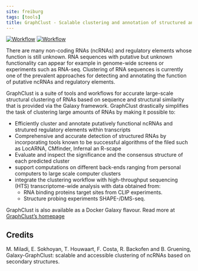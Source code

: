 ```yaml
---
site: freiburg
tags: [tools]
title: GraphClust - Scalable clustering and annotation of structured and functional RNAs in an accessible and interactive fashion
---
```


[![Workflow](https://img.shields.io/badge/GraphClust-workflow-green.svg)](https://galaxy.uni-freiburg.de/u/milad/w/graphclust-published)
[![Workflow](https://img.shields.io/badge/GraphClust-history-green.svg)](https://galaxy.uni-freiburg.de/u/milad/h/graphclust-sample-history)

There are many non-coding RNAs (ncRNAs) and regulatory elements whose function is still unknown.
RNA sequences with putative but unknown functionality can appear for example in genome-wide screens or
experiments such as RNA-seq. Clustering of RNA sequences is currently one of the
prevalent approaches for detecting and annotating the function of putative ncRNAs and regulatory elements.

GraphClust is a suite of tools and workflows for accurate large-scale structural
clustering of RNAs based on sequence and structural similarity that is provided via the Galaxy framework.
GraphClust drastically simplifies the task of clustering large amounts of RNAs by making it possible to:

  - Efficiently cluster and annotate putatively functional ncRNAs and strutured regulatory elements within transcripts
  - Comprehensive and accurate detection of structured RNAs by incorporating tools known to be successful algorithms  of the filed such as LocARNA, CMfinder, Infernal an R-scape
  - Evaluate and inspect the significance and the consensus structure of each predicted cluster
  - support computations on different back-ends ranging from personal computers to large scale computer clusters
  - integrate the clustering workflow with high-throughput sequencing (HTS) transcriptome-wide analysis with data obtained from:
    * RNA binding proteins target sites from CLIP experiments.
    * Structure probing experiments SHAPE-/DMS-seq.

GraphClust is also available as a Docker Galaxy flavour.
Read more at [GraphClust’s homepage](https://github.com/BackofenLab/docker-galaxy-graphclust)

## Credits

M. Miladi, E. Sokhoyan, T. Houwaart, F. Costa, R. Backofen and B. Gruening, Galaxy-GraphClust: scalable and accessible clustering of ncRNAs based on secondary structures.
